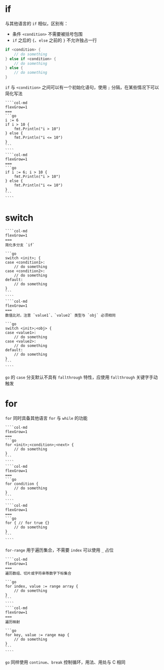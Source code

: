# if

与其他语言的 `if` 相似，区别有：
- 条件 `<condition>` 不需要被括号包围
- `if` 之后的 `{`、`else` 之前的 `}` 不允许独占一行

```go
if <condition> {
    // do something
} else if <condition> {
    // do something
} else {
    // do something
}
```

`if` 与 `<condition>` 之间可以有一个初始化语句，使用 `;` 分隔，在某些情况下可以简化写法

`````col
````col-md
flexGrow=1
===
```go
i := 6
if i > 10 {
    fmt.Println("i > 10")
} else {
    fmt.Println("i <= 10")
}
```
````
````col-md
flexGrow=1
===
```go
if i := 6; i > 10 {
    fmt.Println("i > 10")
} else {
    fmt.Println("i <= 10")
}
```
````
`````

# switch

`````col
````col-md
flexGrow=1
===
简化多分支 `if`

```go
switch <init>; {
case <condition1>:
    // do something
case <condition2>:
    // do something
default:
    // do something
}
```
````
````col-md
flexGrow=1
===
数值比对，注意 `value1`、`value2` 类型与 `obj` 必须相同

```go
switch <init>;<obj> {
case <value1>:
    // do something
case <value2>:
    // do something
default:
    // do something
}
```
````
`````

`go` 的 `case` 分支默认不具有 `fallthrough` 特性，应使用 `fallthrough` 关键字手动触发

# for

`for` 同时具备其他语言 `for` 与 `while` 的功能

`````col
````col-md
flexGrow=1
===
```go
for <init>;<condition>;<next> {
    // do something
}
```
````
````col-md
flexGrow=1
===
```go
for condition {
    // do something
}
```
````
````col-md
flexGrow=1
===
```go
for { // for true {}
    // do something
}
```
````
`````

`for-range` 用于遍历集合，不需要 `index` 可以使用 `_` 占位

`````col
````col-md
flexGrow=1
===
遍历数组、切片或字符串等数字下标集合

```go
for index, value := range array {
    // do something
}
```
````
````col-md
flexGrow=1
===
遍历映射

```go
for key, value := range map {
    // do something
}
```
````
`````

`go` 同样使用 `continue`、`break` 控制循环，用法、用处与 C 相同